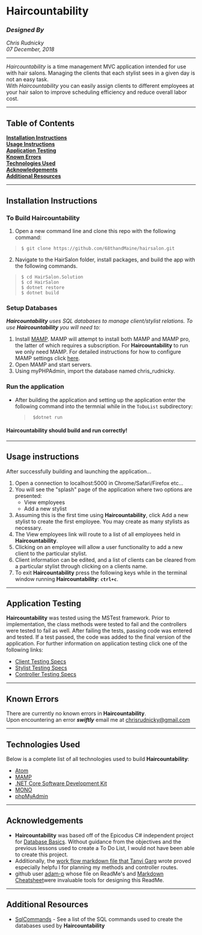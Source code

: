 # Haircountability
### _Designed By_
_Chris Rudnicky_   
_07 December, 2018_

---
*Haircountability* is a time management MVC application intended for use with hair salons.
Managing the clients that each stylist sees in a given day is not an easy task.   
With *Haircountability* you can easily assign clients to different employees at your hair salon to improve scheduling efficiency and reduce overall labor cost.

---
## Table of Contents
**[Installation Instructions](#installation-instructions)**<br>
**[Usage Instructions](#usage-instructions)**<br>
**[Application Testing](#application-testing)**<br>
**[Known Errors](#known-errors)**<br>
**[Technologies Used](#technologies-used)**<br>
**[Acknowledgements](#acknowledgements)**<br>
**[Additional Resources](#additional-resources)**<br>

---
## Installation Instructions
### To Build Haircountability
1. Open a new command line and clone this repo with the following command:  
  >`$ git clone https://github.com/68thandMaine/hairsalon.git`
2. Navigate to the HairSalon folder, install packages, and build the app with the following commands.
  >`$ cd HairSalon.Solution`  
  >`$ cd HairSalon`  
  >`$ dotnet restore`  
  >`$ dotnet build`  

### Setup Databases
  _**Haircountability** uses SQL databases to manage client/stylist relations. To use **Haircountability** you will need to:_
  1. Install [MAMP](https://www.mamp.info/en/downloads/). MAMP will attempt to install both MAMP and MAMP pro, the latter of which requires a subscription. For **Haircountability** to run we only need MAMP. For detailed instructions for how to configure MAMP settings click [here](https://www.learnhowtoprogram.com/c/getting-started-with-c/installing-and-configuring-mamp).  
  2. Open MAMP and start servers.
  3. Using myPHPAdmin, import the database named chris_rudnicky.

### Run the application  
- After building the application and setting up the application enter the following command into the termnial while in the `ToDoList` subdirectory:  
  >` $dotnet run`

#### Haircountability should build and run correctly!
---
## Usage instructions
After successfully building and launching the application...
1. Open a connection to localhost:5000 in Chrome/Safari/Firefox etc...
2. You will see the "splash" page of the application where two options are presented:
    - View employees
    - Add a new stylist
3. Assuming this is the first time using **Haircountability**, click Add a new stylist to create the first employee. You may create as many stylists as necessary.
4. The View employees link will route to a list of all employees held in **Haircountability**.
5. Clicking on an employee will allow a user functionality to add a new client to the particular stylist.
6. Client information can be edited, and a list of clients can be cleared from a particular stylist through clicking on a clients name.
7. To exit **Haircountability** press the following keys while in the terminal window running **Haircountability**:  <strong>`ctrl+c`</strong>.
---
## Application Testing  
**Haircountability** was tested using the MSTest framework. Prior to implementation, the class methods were tested to fail and the controllers were tested to fail as well. After failing the tests, passing code was entered and tested. If a test passed, the code was added to the final version of the application. For further information on application testing click one of the following links:
- [Client Testing Specs](../master/ClientModelTestSpecs.md)
- [Stylist Testing Specs](../master/StylistModelTestSpecs.md)
- [Controller Testing Specs](../master/ControllerSpecs.md)
---
## Known Errors
There are currently no known errors in **Haircountability**.   
Upon encountering an error _**swiftly**_ email me at chrisrudnicky@gmail.com

---
## Technologies Used
Below is a complete list of all technologies used to build **Haircountability**:
- [Atom](https://atom.io/)
- [MAMP](https://www.mamp.info/en/downloads/)
- [.NET Core Software Development Kit](https://docs.microsoft.com/en-us/dotnet/)
- [MONO](https://www.mono-project.com/docs/)
- [phpMyAdmin](https://www.phpmyadmin.net)
---
## Acknowledgements
- **Haircountability**  was based off of the Epicodus C# independent project for [Database Basics](https://www.learnhowtoprogram.com/c/database-basics-ee7c9fd3-fcd9-4fff-8b1d-5ff7bfcbf8f0/database-basics-independent-project-3a443c65-946b-43eb-ad00-96aca5bca3d2). Without guidance from the objectives and the previous lessons used to create a To Do List, I would not have been able to create this project.   
- Additionally, the [work flow markdown file that Tanvi Garg](https://github.com/TanviCodeLife/to-do-list-mvc/blob/master/WorkFlow.md) wrote proved especially helpfu l for planning my methods and controller routes.
- github user [adam-p](https://github.com/adam-p/markdown-here/blob/master/README.md) whose file on ReadMe's and [Markdown Cheatsheet](https://github.com/adam-p/markdown-here/wiki/Markdown-Cheatsheet)were invaluable tools for designing this ReadMe.

---
## Additional Resources
- [SqlCommands](../master/SqlCommands.md) - See a list of the SQL commands used to create the databases used by **Haircountability**
